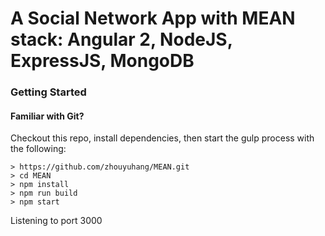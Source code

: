 # A Social Network App with MEAN stack: Angular 2, NodeJS, ExpressJS, MongoDB


### Getting Started


#### Familiar with Git?
Checkout this repo, install dependencies, then start the gulp process with the following:

```
> https://github.com/zhouyuhang/MEAN.git
> cd MEAN
> npm install
> npm run build
> npm start
```
Listening to port 3000